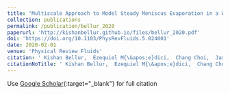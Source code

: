 ```yaml
---
title: "Multiscale Approach to Model Steady Meniscus Evaporation in a Wetting Fluid"
collection: publications
permalink: /publication/bellur_2020
paperurl: 'http://kishanbellur.github.io/files/bellur_2020.pdf'
doi: 'https://doi.org/10.1103/PhysRevFluids.5.024001'
date: 2020-02-01
venue: 'Physical Review Fluids'
citation: ' Kishan Bellur,  Ezequiel M{\&apos;e}dici,  Chang Choi,  James Hermanson,  Jeffrey Allen, &quot;Multiscale Approach to Model Steady Meniscus Evaporation in a Wetting Fluid.&quot; <i>Physical Review Fluids</i>, 2020.'
citationNoTitle: ' Kishan Bellur,  Ezequiel M{\&apos;e}dici,  Chang Choi,  James Hermanson,  Jeffrey Allen,  <i>Physical Review Fluids</i>, 2020.'
---
```

Use [Google Scholar](https://scholar.google.com/scholar?q=Multiscale+Approach+to+Model+Steady+Meniscus+Evaporation+in+a+Wetting+Fluid){:target="_blank"} for full citation